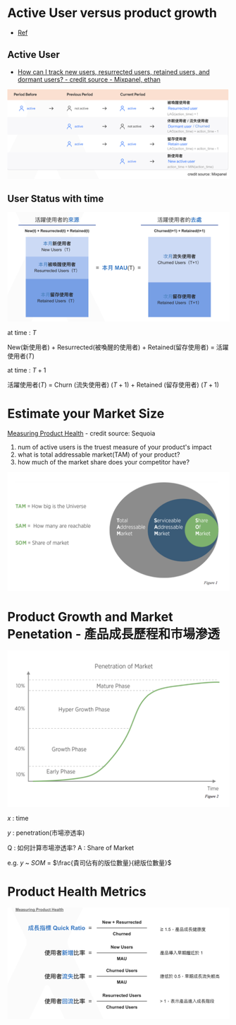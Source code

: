 # Active User versus product growth

* [Ref](https://docs.google.com/presentation/d/1xTd4tK_o9vfQvUOQMgYMbMYAItd3bn-g5VPiMxaV9BU/edit#slide=id.g1098e4afe29_0_7)

## Active User

* [How can I track new users, resurrected users, retained users, and dormant users? - credit source - Mixpanel, ethan](https://mixpanel.com/content/guide-to-product-analytics/chapter_3/#track-new-resurrected-retained-dormant-users)

<img src='../assets/add1_1.png'></img>

## User Status with time

<img src='../assets/add1_2.png'></img>

at time : $T$ 

New(新使用者) + Resurrected(被喚醒的使用者) + Retained(留存使用者) = 活躍使用者$(T)$

at time : $T+1$

活躍使用者$(T)$ = Churn (流失使用者) $(T+1)$ + Retained (留存使用者) $(T+1)$

# Estimate your Market Size

[Measuring Product Health](https://medium.com/sequoia-capital/measuring-product-health-626b2186cece) - credit source: Sequoia

1. num of active users is the truest measure of your product's impact
2. what is total addressable market(TAM) of your product?
3. how much of the market share does your competitor have?

<img src='../assets/add1_5.png'></img>

# Product Growth and Market Penetation - 產品成長歷程和市場滲透


<img src='../assets/add1_3.png'></img>

$x$ : time

$y$ : penetration(市場滲透率)

Q : 如何計算市場滲透率?
A : Share of Market 

e.g. $y$ ~ $SOM$ = $\frac{貴司佔有的版位數量}{總版位數量}$

# Product Health Metrics

<img src='../assets/add1_4.png'></img>
